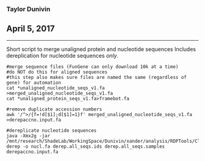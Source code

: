 ### Taylor Dunivin
## April 5, 2017
---
Short script to merge unaligned protein and nucleotide sequences
Includes dereplication for nucleotide sequences _only_. 
```
#merge sequence files (FunGene can only download 10k at a time)
#do NOT do this for aligned sequences
#this step also makes sure files are named the same (regardless of gene) for automation
cat *unaligned_nucleotide_seqs_v1.fa >merged_unaligned_nucleotide_seqs_v1.fa
cat *unaligned_protein_seqs_v1.fa>framebot.fa

#remove duplicate accession numbers
awk '/^>/{f=!d[$1];d[$1]=1}f' merged_unaligned_nucleotide_seqs_v1.fa >derepaccno.input.fa

#dereplicate nucleotide sequences
java -Xmx2g -jar /mnt/research/ShadeLab/WorkingSpace/Dunivin/xander/analysis/RDPTools/Clustering.jar derep -o nucl.fa derep.all_seqs.ids derep.all_seqs.samples derepaccno.input.fa
```

